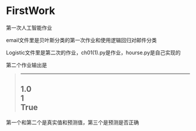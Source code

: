 # FirstWork
第一次人工智能作业

email文件里是贝叶斯分类的第一次作业和使用逻辑回归对邮件分类

Logistic文件里是第二次的作业，ch01(1).py是作业，hourse.py是自己实现的

第二个作业输出是

>---------------------
>1.0<br>
>1<br>
>True
>---------------------
第一个和第二个是真实值和预测值，第三个是预测是否正确
